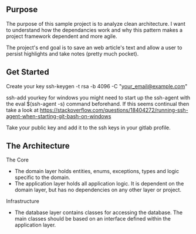 ## Purpose
The purpose of this sample project is to analyze clean architecture. I want to understand how the dependancies work and why this pattern makes a project framework dependent and more agile.

The project's end goal is to save an web article's text and allow a user to persist highlights and take notes (pretty much pocket).


## Get Started
Create your key ssh-keygen -t rsa -b 4096 -C "your_email@example.com"


ssh-add yourkey for windows you might need to start up the ssh-agent with
the eval $(ssh-agent -s) command beforehand. If this seems continual then
take a look at https://stackoverflow.com/questions/18404272/running-ssh-agent-when-starting-git-bash-on-windows

Take your public key and add it to the ssh keys in your gitlab profile.

## The Architecture

The Core
 - The domain layer holds entities, enums, exceptions, types and logic specific to the domain. 
 - The application layer holds all application logic. It is dependent on the domain layer, but has no dependencies on any other layer or project.

Infrastructure
 - The database layer contains classes for accessing the database. The main classes should be based on an interface defined within the application layer.
